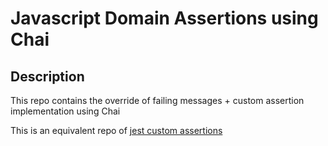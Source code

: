 # Javascript Domain Assertions using Chai

## Description

This repo contains the override of failing messages + custom assertion implementation using Chai

This is an equivalent repo of [jest custom assertions](https://github.com/jotamusik/jest-js-domain-assertions)
